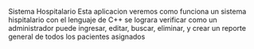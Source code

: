Sistema Hospitalario 
Esta aplicacion veremos como funciona un sistema hispitalario con el lenguaje de C++ se lograra verificar como un administrador puede ingresar, editar, buscar, eliminar, y crear un reporte general de todos los pacientes asignados
